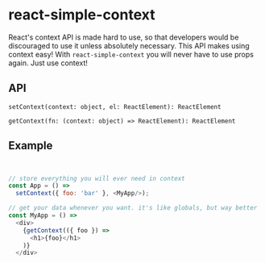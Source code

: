 # react-simple-context

React's context API is made hard to use, so that developers would be discouraged
to use it unless absolutely necessary. This API makes using context easy! With
`react-simple-context` you will never have to use props again. Just use context!

## API

`setContext(context: object, el: ReactElement): ReactElement`

`getContext(fn: (context: object) => ReactElement): ReactElement`

## Example

```js


// store everything you will ever need in context
const App = () =>
  setContext({ foo: 'bar' }, <MyApp/>);

// get your data whenever you want. it's like globals, but way better
const MyApp = () =>
  <div>
    {getContext(({ foo }) =>
      <h1>{foo}</h1>
    )}
  </div>
```
